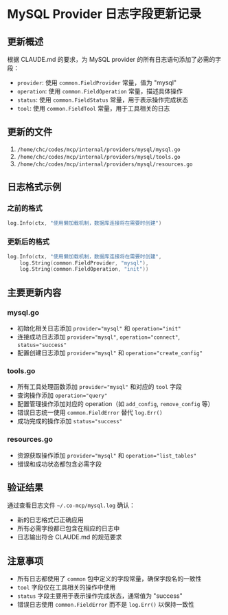 # MySQL Provider 日志字段更新记录

## 更新概述
根据 CLAUDE.md 的要求，为 MySQL provider 的所有日志语句添加了必需的字段：
- `provider`: 使用 `common.FieldProvider` 常量，值为 "mysql"
- `operation`: 使用 `common.FieldOperation` 常量，描述具体操作
- `status`: 使用 `common.FieldStatus` 常量，用于表示操作完成状态
- `tool`: 使用 `common.FieldTool` 常量，用于工具相关的日志

## 更新的文件
1. `/home/chc/codes/mcp/internal/providers/mysql/mysql.go`
2. `/home/chc/codes/mcp/internal/providers/mysql/tools.go`
3. `/home/chc/codes/mcp/internal/providers/mysql/resources.go`

## 日志格式示例

### 之前的格式
```go
log.Info(ctx, "使用懒加载机制，数据库连接将在需要时创建")
```

### 更新后的格式
```go
log.Info(ctx, "使用懒加载机制，数据库连接将在需要时创建",
    log.String(common.FieldProvider, "mysql"),
    log.String(common.FieldOperation, "init"))
```

## 主要更新内容

### mysql.go
- 初始化相关日志添加 `provider="mysql"` 和 `operation="init"`
- 连接成功日志添加 `provider="mysql"`, `operation="connect"`, `status="success"`
- 配置创建日志添加 `provider="mysql"` 和 `operation="create_config"`

### tools.go
- 所有工具处理函数添加 `provider="mysql"` 和对应的 `tool` 字段
- 查询操作添加 `operation="query"`
- 配置管理操作添加对应的 operation（如 `add_config`, `remove_config` 等）
- 错误日志统一使用 `common.FieldError` 替代 `log.Err()`
- 成功完成的操作添加 `status="success"`

### resources.go
- 资源获取操作添加 `provider="mysql"` 和 `operation="list_tables"`
- 错误和成功状态都包含必需字段

## 验证结果
通过查看日志文件 `~/.co-mcp/mysql.log` 确认：
- 新的日志格式已正确应用
- 所有必需字段都已包含在相应的日志中
- 日志输出符合 CLAUDE.md 的规范要求

## 注意事项
- 所有日志都使用了 `common` 包中定义的字段常量，确保字段名的一致性
- `tool` 字段仅在工具相关的操作中使用
- `status` 字段主要用于表示操作完成状态，通常值为 "success"
- 错误日志使用 `common.FieldError` 而不是 `log.Err()` 以保持一致性